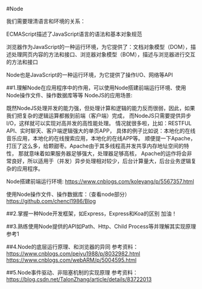 #Node

我们需要理清语言和环境的关系：

ECMAScript描述了JavaScript语言的语法和基本对象规范


浏览器作为JavaScript的一种运行环境，为它提供了：文档对象模型（DOM），描述处理网页内容的方法和接口、浏览器对象模型（BOM），描述与浏览器进行交互的方法和接口


Node也是JavaScript的一种运行环境，为它提供了操作I/O、网络等API



##1.理解Node在应用程序中的作用，可以使用Node搭建前端运行环境、使用Node操作文件、操作数据库等等
NodeJS的应用场景:

既然NodeJS处理并发的能力强，但处理计算和逻辑的能力反而很弱，因此，如果我们把复杂的逻辑运算都搬到前端（客户端）完成，
而NodeJS只需要提供异步I/O，这样就可以实现对高并发的高性能处理。
情况就很多啦，比如：RESTFUL API、实时聊天、客户端逻辑强大的单页APP，
具体的例子比如说：本地化的在线音乐应用，本地化的在线搜索应用，本地化的在线APP等。
顺便提一下Apache，打压了这么多，给颗甜枣。Apache由于其多线程高并发共享内存地址空间的特性，
那就意味着如果服务器足够强大，处理器足够高核，
Apache的运作将会非常良好，所以适用于（并发）异步处理相对较少，后台计算量大，后台业务逻辑复杂的应用程序。

Node搭建前端运行环境:
https://www.cnblogs.com/koleyang/p/5567357.html

使用Node操作文件、操作数据库：（查看node部分）
https://github.com/chencl1986/Blog

##2.掌握一种Node开发框架，如Express，Express和Koa的区别
加油！

##3.熟练使用Node提供的API如Path、Http、Child Process等并理解其实现原理
参考1

##4.Node的底层运行原理、和浏览器的异同
参考资料：
https://www.cnblogs.com/peiyu1988/p/8032982.html
https://www.cnblogs.com/webARM/p/5004595.html

##5.Node事件驱动、非阻塞机制的实现原理
参考资料：
https://blog.csdn.net/TalonZhang/article/details/83722013

